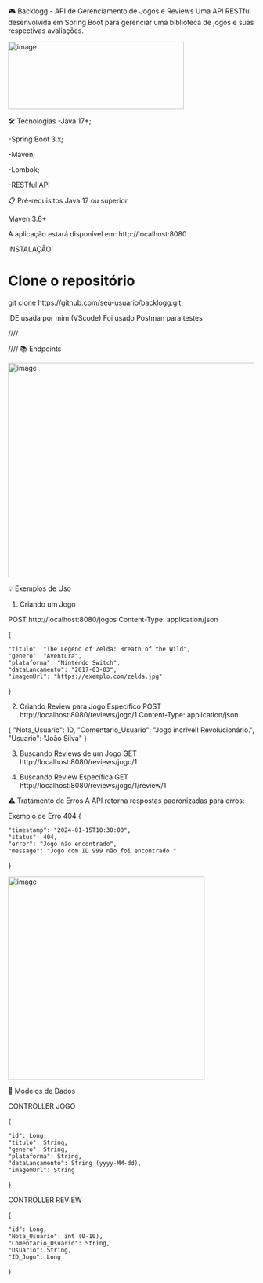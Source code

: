 🎮 Backlogg - API de Gerenciamento de Jogos e Reviews
Uma API RESTful desenvolvida em Spring Boot para gerenciar uma biblioteca de jogos e suas respectivas avaliações.

<img width="359" height="138" alt="image" src="https://github.com/user-attachments/assets/44b4b3d6-9d7d-4cb9-9bdc-ddfebcac223a" />


🛠 Tecnologias
-Java 17+; 

-Spring Boot 3.x; 

-Maven; 

-Lombok; 

-RESTful API 

📋 Pré-requisitos
Java 17 ou superior

Maven 3.6+

A aplicação estará disponível em: http://localhost:8080

INSTALAÇÃO:

# Clone o repositório
git clone https://github.com/seu-usuario/backlogg.git

IDE usada por mim (VScode)
Foi usado Postman para testes

////

////
📚 Endpoints

<img width="714" height="437" alt="image" src="https://github.com/user-attachments/assets/39556d63-a437-4b3e-b9d5-f458c68481be" />

💡 Exemplos de Uso
1. Criando um Jogo

POST http://localhost:8080/jogos
Content-Type: application/json

{

    "titulo": "The Legend of Zelda: Breath of the Wild",
    "genero": "Aventura",
    "plataforma": "Nintendo Switch",
    "dataLancamento": "2017-03-03",
    "imagemUrl": "https://exemplo.com/zelda.jpg"
}

2. Criando Review para Jogo Específico
POST http://localhost:8080/reviews/jogo/1
Content-Type: application/json

{
    "Nota_Usuario": 10,
    "Comentario_Usuario": "Jogo incrível! Revolucionário.",
    "Usuario": "João Silva"
}

3. Buscando Reviews de um Jogo
GET http://localhost:8080/reviews/jogo/1

4. Buscando Review Específica
GET http://localhost:8080/reviews/jogo/1/review/1


⚠️ Tratamento de Erros
A API retorna respostas padronizadas para erros:

Exemplo de Erro 404
{
    
    "timestamp": "2024-01-15T10:30:00",
    "status": 404,
    "error": "Jogo não encontrado",
    "message": "Jogo com ID 999 não foi encontrado."
}

<img width="401" height="414" alt="image" src="https://github.com/user-attachments/assets/6412b69f-aa89-431f-a441-16424a8dd30c" />


🔧 Modelos de Dados

CONTROLLER JOGO

{
    
    "id": Long,
    "titulo": String,
    "genero": String,
    "plataforma": String,
    "dataLancamento": String (yyyy-MM-dd),
    "imagemUrl": String
}

CONTROLLER REVIEW

{
   
    "id": Long,
    "Nota_Usuario": int (0-10),
    "Comentario_Usuario": String,
    "Usuario": String,
    "ID_Jogo": Long
}
